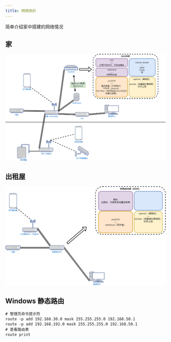 ```yaml
---
title: 网络拓扑
---
```

简单介绍家中搭建的网络情况

## 家

![alt text](image.png)

## 出租屋

![alt text](image-1.png)

## Windows 静态路由
```shell
# 管理员命令提示符
route -p add 192.168.30.0 mask 255.255.255.0 192.168.50.1
route -p add 192.168.192.0 mask 255.255.255.0 192.168.50.1
# 查看路由表
route print
```